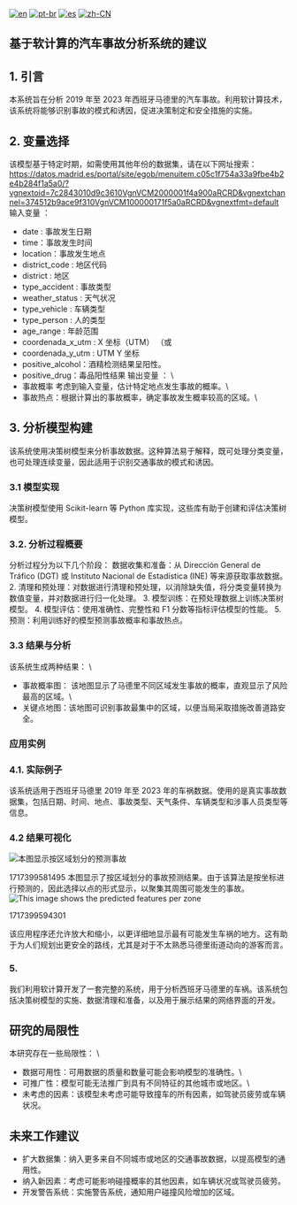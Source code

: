 [![en](https://img.shields.io/badge/lang-en-blue.svg)](https://github.com/EdgarJP006/Accidentes-de-Trafico-de-Madrid/blob/main/locale/README-en.md)
[![pt-br](https://img.shields.io/badge/lang-pt--br-green.svg)](https://github.com/EdgarJP006/Accidentes-de-Trafico-de-Madrid/blob/main/locale/README-pt.md)
[![es](https://img.shields.io/badge/lang-es-yellow.svg)](https://github.com/EdgarJP006/Accidentes-de-Trafico-de-Madrid/blob/main/README.md)
[![zh-CN](https://img.shields.io/badge/lang-zh--br-red.svg)](https://github.com/EdgarJP006/Accidentes-de-Trafico-de-Madrid/blob/main/locale/README-zh_CN.md)

## 基于软计算的汽车事故分析系统的建议
## 1. 引言
本系统旨在分析 2019 年至 2023 年西班牙马德里的汽车事故。利用软计算技术，该系统将能够识别事故的模式和诱因，促进决策制定和安全措施的实施。
## 2. 变量选择
该模型基于特定时期，如需使用其他年份的数据集，请在以下网址搜索： https://datos.madrid.es/portal/site/egob/menuitem.c05c1f754a33a9fbe4b2e4b284f1a5a0/?vgnextoid=7c2843010d9c3610VgnVCM2000001f4a900aRCRD&vgnextchannel=374512b9ace9f310VgnVCM100000171f5a0aRCRD&vgnextfmt=default
输入变量 ：

- date : 事故发生日期
- time：事故发生时间
- location：事故发生地点
- district_code : 地区代码
- district : 地区
- type_accident : 事故类型
- weather_status : 天气状况
- type_vehicle : 车辆类型
- type_person : 人的类型
- age_range : 年龄范围
- coordenada_x_utm : X 坐标（UTM） （或
- coordenada_y_utm : UTM Y 坐标
- positive_alcohol：酒精检测结果呈阳性。
- positive_drug：毒品阳性结果
输出变量 ： \
- 事故概率 考虑到输入变量，估计特定地点发生事故的概率。\
- 事故热点：根据计算出的事故概率，确定事故发生概率较高的区域。\
## 3. 分析模型构建
该系统使用决策树模型来分析事故数据。这种算法易于解释，既可处理分类变量，也可处理连续变量，因此适用于识别交通事故的模式和诱因。
### 3.1 模型实现
决策树模型使用 Scikit-learn 等 Python 库实现，这些库有助于创建和评估决策树模型。
### 3.2. 分析过程概要
分析过程分为以下几个阶段：
数据收集和准备：从 Dirección General de Tráfico (DGT) 或 Instituto Nacional de Estadística (INE) 等来源获取事故数据。
2.	清理和预处理：对数据进行清理和预处理，以消除缺失值，将分类变量转换为数值变量，并对数据进行归一化处理。
3.	模型训练：在预处理数据上训练决策树模型。
4.	模型评估：使用准确性、完整性和 F1 分数等指标评估模型的性能。
5.	预测：利用训练好的模型预测事故概率和事故热点。
### 3.3 结果与分析
该系统生成两种结果： \
- 事故概率图： 该地图显示了马德里不同区域发生事故的概率，直观显示了风险最高的区域。\
- 关键点地图：该地图可识别事故最集中的区域，以便当局采取措施改善道路安全。
### 应用实例
### 4.1. 实际例子
该系统适用于西班牙马德里 2019 年至 2023 年的车祸数据。使用的是真实事故数据集，包括日期、时间、地点、事故类型、天气条件、车辆类型和涉事人员类型等信息。
### 4.2 结果可视化
![本图显示按区域划分的预测事故](https://github.com/EdgarJP006/Accidentes-de-Trafico-de-Madrid/blob/2c7103bf227e00fe7e68e58e39f89864ec0901bc/Transporte%2C%20Localizaci%C3%B3n%20y%20Patrullaje/Figuras/Imagen3.png) 

1717399581495
本图显示了按区域划分的事故预测结果。由于该算法是按坐标进行预测的，因此选择以点的形式显示，以聚集其周围可能发生的事故。
 ![This image shows the predicted features per zone](https://raw.githubusercontent.com/EdgarJP006/Accidentes-de-Trafico-de-Madrid/main/Transporte%2C%20Localizaci%C3%B3n%20y%20Patrullaje/Figuras/Imagen5.png)  
 
1717399594301

该应用程序还允许放大和缩小，以更详细地显示最有可能发生车祸的地方。这有助于为人们规划出更安全的路线，尤其是对于不太熟悉马德里街道动向的游客而言。
### 5.
我们利用软计算开发了一套完整的系统，用于分析西班牙马德里的车祸。该系统包括决策树模型的实施、数据清理和准备，以及用于展示结果的网络界面的开发。
## 研究的局限性
本研究存在一些局限性： \
- 数据可用性：可用数据的质量和数量可能会影响模型的准确性。\
- 可推广性：模型可能无法推广到具有不同特征的其他城市或地区。\
- 未考虑的因素：该模型未考虑可能导致撞车的所有因素，如驾驶员疲劳或车辆状况。
## 未来工作建议
- 扩大数据集：纳入更多来自不同城市或地区的交通事故数据，以提高模型的通用性。
- 纳入新因素：考虑可能影响碰撞概率的其他因素，如车辆状况或驾驶员疲劳。
- 开发警告系统：实施警告系统，通知用户碰撞风险增加的区域。
